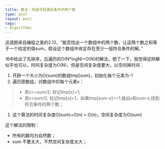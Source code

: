 ```yaml
--- 
title: 算法：快速寻找满足条件的两个数
type: post
layout: post
tags: 
- Algorithms
---
```


这道题来自编程之美的2.12，“能否找出一个数组中的两个数，让这两个数之和等于一个给定的值sum，假设这个数组中肯定存在至少一组符合条件的解。”

书中给出了先排序，后遍历的O(N*logN)+O(N)的解法，想了一下，我觉得这样解似乎也可以，时间复杂度为O(N)，但是空间复杂度要大，以空间换时间：

 1. 开辟一个大小为O(sum)的数组tmp[sum]，初始化每个元素为-1
 1. 遍历原数组，对数组中的每个元素x：
> +  若x<=sum/2; 标记tmp[x]=1;
> +  若x>sum/2; 标记tmp[x]=1，如果tmp[sum-x]==1,输出x和sum-x,找到符合条件的两个数；
 
 1. 这个算法的时间复杂度O(sum)+O(n) = O(n)，空间复杂度为O(sum)

这个解法的限制：

+ 所有的数均为自然数；
+ sum 不要太大，不然空间复杂度太大；


